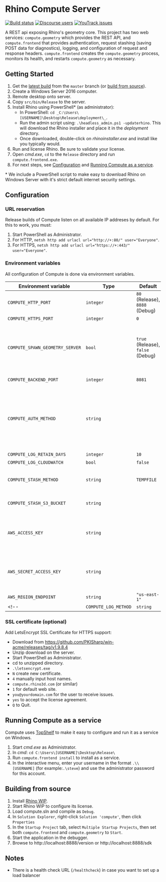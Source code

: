 # Rhino Compute Server

[![Build status](https://ci.appveyor.com/api/projects/status/unmnwi57we5nvnfi/branch/master?svg=true)](https://ci.appveyor.com/project/mcneel/compute-rhino3d/branch/master)
[![Discourse users](https://img.shields.io/discourse/https/discourse.mcneel.com/users.svg)](https://discourse.mcneel.com/c/serengeti/compute-rhino3d)
[![YouTrack issues](https://img.shields.io/badge/youtrack-COMPUTE-blue.svg)](https://mcneel.myjetbrains.com/youtrack/issues?q=project:%20Compute)

A REST api exposing Rhino's geometry core. This project has two web services: `compute.geometry` which provides the REST API, and `compute.frontend` that provides authentication, request stashing (saving POST data for diagnostics), logging, and configuration of request and response headers. `compute.frontend` creates the `compute.geometry` process, monitors its health, and restarts `compute.geometry` as necessary.


## Getting Started

1. Get the [latest build](https://ci.appveyor.com/project/mcneel/compute-rhino3d/branch/master/artifacts) from the `master` branch (or [build from source](#building-from-source)).
1. Create a Windows Server 2016 computer.
1. Remote desktop onto server.
1. Copy `src/bin/Release` to the server.
1. Install Rhino using PowerShell\* (as administrator):
    - In PowerShell: `cd _C:\Users\[USERNAME]\Desktop\Release\deployment\_`.
    - Run the admin script using: `.\headless_admin.ps1 -updaterhino`.  This will download the Rhino installer and place it in the _deployment_ directory.
    - Once downloaded, double-click on _rhinoinstaller.exe_ and install like you typically would.
1. Run and license Rhino. Be sure to validate your license.
1. Open _cmd.exe_, `cd` to the `Release` directory and run `compute.frontend.exe`.
1. For next steps, see [Configuration](#configuration) and [Running Compute as a service](#running-compute-as-a-service).

\* We include a PowerShell script to make easy to download Rhino on Windows Server with it's strict default internet security settings.


## Configuration

### URL reservation

Release builds of Compute listen on all available IP addreses by default. For this to work, you must:

1. Start PowerShell as Administrator.
1. For HTTP, `netsh http add urlacl url="http://+:80/" user="Everyone"`.
1. For HTTPS, `netsh http add urlacl url="https://+:443/" user="Everyone"`.

### Environment variables

All configuration of Compute is done via environment variables.

| Environment variable | Type | Default | Description |
| -------------------- | ---- | ------- | ----------- |
| `COMPUTE_HTTP_PORT` | `integer` | `80` (Release), `8888` (Debug) | Port to run HTTP server |
| `COMPUTE_HTTPS_PORT` | `integer` | `0` | Port to run HTTPS server |
| `COMPUTE_SPAWN_GEOMETRY_SERVER` | `bool` | `true` (Release), `false` (Debug) | When True, `compute.frontend` will spawn `compute.geometry` at http://localhost on port `COMPUTE_BACKEND_PORT`. Defaults to `false` in Debug so that you can run both `compute.geometry` and `compute.frontend` in the debugger. Configure this in `Solution > Properties > Startup Project`. |
| `COMPUTE_BACKEND_PORT` | `integer` | `8081` | Sets the TCP port where `compute.geometry` runs. |
| `COMPUTE_AUTH_METHOD` | `string` | | `RHINO_ACCOUNT`: Enables authentication via Rhino Accounts OAuth2 Token. Get your token at https://www.rhino3d.com/compute/login and pass it using a Bearer Authentication header in your HTTP request: `Authorization: Bearer <YOUR TOKEN>`.<br>`API_KEY`: Enables athentication via simple API key that looks like an email address. |
| `COMPUTE_LOG_RETAIN_DAYS` | `integer` | `10` | Delete log files after 10 days. |
| `COMPUTE_LOG_CLOUDWATCH` | `bool` | `false` | Stream logs to Amazon CloudWatch. |
| `COMPUTE_STASH_METHOD` | `string` | `TEMPFILE` | `TEMPFILE`: Enables stashing POST input data to a temp file.<br>`AMAZONS3`: Enables stashing POST input data to an Amazon S3 bucket. |
| `COMPUTE_STASH_S3_BUCKET` | `string` | | Name of the Amazon S3 bucket where POST input data should be stashed. Requires `COMPUTE_STASH_METHOD=AMAZONS3` |
| `AWS_ACCESS_KEY` | `string` | | Amazon Web Services Access Key for your account. If compute is running on EC2, consider using [EC2 Instance Profiles](https://docs.aws.amazon.com/IAM/latest/UserGuide/id_roles_use_switch-role-ec2_instance-profiles.html); Compute will find and use your credentials so they don't need to be on your instance. |
| `AWS_SECRET_ACCESS_KEY` | `string` | | Amazon Web Services Secrete Access Key for your account. If compute is running on EC2, consider using [EC2 Instance Profiles](https://docs.aws.amazon.com/IAM/latest/UserGuide/id_roles_use_switch-role-ec2_instance-profiles.html); Compute will find and use your credentials so they don't need to be on your instance. |
| `AWS_REGION_ENDPOINT` | `string` | `"us-east-1"` | Amazon Web Services [Region Endpoint](https://docs.aws.amazon.com/general/latest/gr/rande.html) |
<!-- | `COMPUTE_LOG_METHOD` | `string` | `TEMPFILE` | `TEMPFILE`: Enables logging to the temp directory. | -->

### SSL certificate (optional)

Add LetsEncrypt SSL Certificate for HTTPS support:

- Download from https://github.com/PKISharp/win-acme/releases/tag/v1.9.8.4
- Unzip download on the server.
- Start PowerShell as Administrator.
- cd to unzipped directory.
- `.\letsencrypt.exe`
- `N` create new certificate.
- `4` manually input host names.
- `compute.rhino3d.com` (or similar)
- `1` for default web site.
- `you@yourdomain.com` for the user to receive issues.
- `yes` to accept the license agreement.
- `Q` to Quit.


## Running Compute as a service

Compute uses [TopShelf](https://github.com/topshelf/topshelf) to make it easy to configure and run it as a service on Windows.

1. Start _cmd.exe_ as Administrator.
1. In _cmd_: `cd C:\Users\[USERNAME]\Desktop\Release\`
1. Run `compute.frontend install` to install as a service.
1. In the interactive menu, enter your username in the format `.\\[USERNAME]` (for example:`.\steve`) and use the administrator password for this account.


## Building from source

1. Install [Rhino WIP](https://www.rhino3d.com/download/rhino-for-windows/wip).
1. Start Rhino WIP to configure its license.
1. Load compute.sln and compile as `Debug`.
1. In `Solution Explorer`, right-click `Solution 'compute'`, then click `Properties`
1. In the `Startup Project` tab, select `Multiple Startup Projects`, then set both `compute.frontend` and `compute.geometry` to `Start`.
1. Start the application in the debugger.
1. Browse to http://localhost:8888/version or http://localhost:8888/sdk


## Notes

- There is a health check URL (`/healthcheck`) in case you want to set up a load balancer
